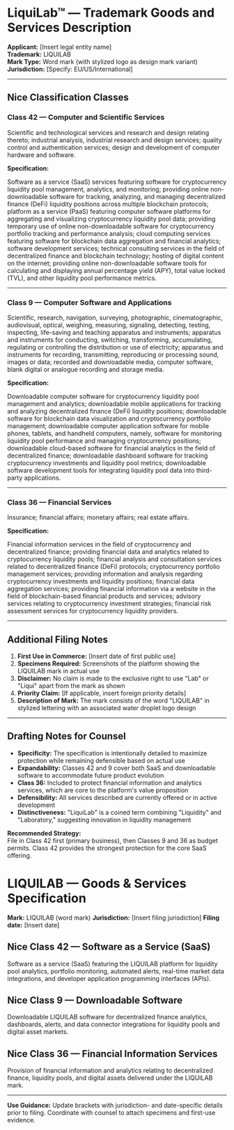 # LiquiLab™ — Trademark Goods and Services Description

**Applicant:** [Insert legal entity name]  
**Trademark:** LIQUILAB  
**Mark Type:** Word mark (with stylized logo as design mark variant)  
**Jurisdiction:** [Specify: EU/US/International]

---

## Nice Classification Classes

### Class 42 — Computer and Scientific Services
Scientific and technological services and research and design relating thereto; industrial analysis, industrial research and design services; quality control and authentication services; design and development of computer hardware and software.

**Specification:**

Software as a service (SaaS) services featuring software for cryptocurrency liquidity pool management, analytics, and monitoring; providing online non-downloadable software for tracking, analyzing, and managing decentralized finance (DeFi) liquidity positions across multiple blockchain protocols; platform as a service (PaaS) featuring computer software platforms for aggregating and visualizing cryptocurrency liquidity pool data; providing temporary use of online non-downloadable software for cryptocurrency portfolio tracking and performance analysis; cloud computing services featuring software for blockchain data aggregation and financial analytics; software development services; technical consulting services in the field of decentralized finance and blockchain technology; hosting of digital content on the internet; providing online non-downloadable software tools for calculating and displaying annual percentage yield (APY), total value locked (TVL), and other liquidity pool performance metrics.

---

### Class 9 — Computer Software and Applications
Scientific, research, navigation, surveying, photographic, cinematographic, audiovisual, optical, weighing, measuring, signaling, detecting, testing, inspecting, life-saving and teaching apparatus and instruments; apparatus and instruments for conducting, switching, transforming, accumulating, regulating or controlling the distribution or use of electricity; apparatus and instruments for recording, transmitting, reproducing or processing sound, images or data; recorded and downloadable media, computer software, blank digital or analogue recording and storage media.

**Specification:**

Downloadable computer software for cryptocurrency liquidity pool management and analytics; downloadable mobile applications for tracking and analyzing decentralized finance (DeFi) liquidity positions; downloadable software for blockchain data visualization and cryptocurrency portfolio management; downloadable computer application software for mobile phones, tablets, and handheld computers, namely, software for monitoring liquidity pool performance and managing cryptocurrency positions; downloadable cloud-based software for financial analytics in the field of decentralized finance; downloadable dashboard software for tracking cryptocurrency investments and liquidity pool metrics; downloadable software development tools for integrating liquidity pool data into third-party applications.

---

### Class 36 — Financial Services
Insurance; financial affairs; monetary affairs; real estate affairs.

**Specification:**

Financial information services in the field of cryptocurrency and decentralized finance; providing financial data and analytics related to cryptocurrency liquidity pools; financial analysis and consultation services related to decentralized finance (DeFi) protocols; cryptocurrency portfolio management services; providing information and analysis regarding cryptocurrency investments and liquidity positions; financial data aggregation services; providing financial information via a website in the field of blockchain-based financial products and services; advisory services relating to cryptocurrency investment strategies; financial risk assessment services for cryptocurrency liquidity providers.

---

## Additional Filing Notes

1. **First Use in Commerce:** [Insert date of first public use]
2. **Specimens Required:** Screenshots of the platform showing the LIQUILAB mark in actual use
3. **Disclaimer:** No claim is made to the exclusive right to use "Lab" or "Liqui" apart from the mark as shown
4. **Priority Claim:** [If applicable, insert foreign priority details]
5. **Description of Mark:** The mark consists of the word "LIQUILAB" in stylized lettering with an associated water droplet logo design

---

## Drafting Notes for Counsel

- **Specificity:** The specification is intentionally detailed to maximize protection while remaining defensible based on actual use
- **Expandability:** Classes 42 and 9 cover both SaaS and downloadable software to accommodate future product evolution
- **Class 36:** Included to protect financial information and analytics services, which are core to the platform's value proposition
- **Defensibility:** All services described are currently offered or in active development
- **Distinctiveness:** "LiquiLab" is a coined term combining "Liquidity" and "Laboratory," suggesting innovation in liquidity management

**Recommended Strategy:**  
File in Class 42 first (primary business), then Classes 9 and 36 as budget permits. Class 42 provides the strongest protection for the core SaaS offering.
# LIQUILAB — Goods & Services Specification

**Mark:** LIQUILAB (word mark)
**Jurisdiction:** [Insert filing jurisdiction]
**Filing date:** [Insert date]

## Nice Class 42 — Software as a Service (SaaS)
Software as a service (SaaS) featuring the LIQUILAB platform for liquidity pool analytics, portfolio monitoring, automated alerts, real-time market data integrations, and developer application programming interfaces (APIs).

## Nice Class 9 — Downloadable Software
Downloadable LIQUILAB software for decentralized finance analytics, dashboards, alerts, and data connector integrations for liquidity pools and digital asset markets.

## Nice Class 36 — Financial Information Services
Provision of financial information and analytics relating to decentralized finance, liquidity pools, and digital assets delivered under the LIQUILAB mark.

---

**Use Guidance:** Update brackets with jurisdiction- and date-specific details prior to filing. Coordinate with counsel to attach specimens and first-use evidence.
